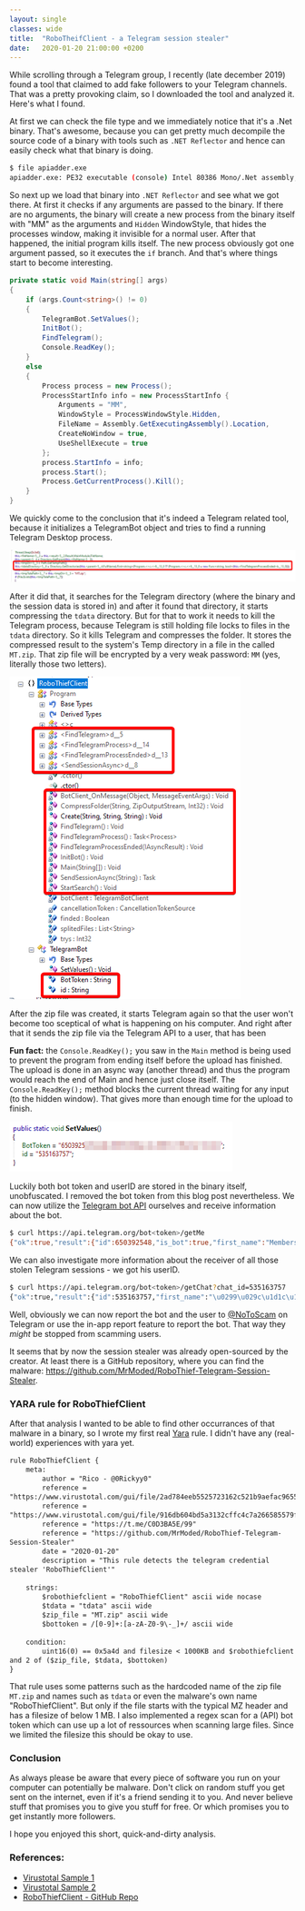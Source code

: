 ```yaml
---
layout: single
classes: wide
title:  "RoboTheifClient - a Telegram session stealer"
date:   2020-01-20 21:00:00 +0200
---
```


While scrolling through a Telegram group, I recently (late december 2019) found a tool that claimed to add fake followers to your Telegram channels. That was a pretty provoking claim, so I downloaded the tool and analyzed it. Here's what I found.

At first we can check the file type and we immediately notice that it's a .Net binary. That's awesome, because you can get pretty much decompile the source code of a binary with tools such as `.NET Reflector` and hence can easily check what that binary is doing.

```bash
$ file apiadder.exe
apiadder.exe: PE32 executable (console) Intel 80386 Mono/.Net assembly, for MS Windows
```

So next up we load that binary into `.NET Reflector` and see what we got there. At first it checks if any arguments are passed to the binary. If there are no arguments, the binary will create a new process from the binary itself with "MM" as the arguments and `Hidden` WindowStyle, that hides the processes window, making it invisible for a normal user. After that happened, the initial program kills itself. The new process obviously got one argument passed, so it executes the `if` branch. And that's where things start to become interesting.

```C#
private static void Main(string[] args)
{
    if (args.Count<string>() != 0)
    {
        TelegramBot.SetValues();
        InitBot();
        FindTelegram();
        Console.ReadKey();
    }
    else
    {
        Process process = new Process();
        ProcessStartInfo info = new ProcessStartInfo {
            Arguments = "MM",
            WindowStyle = ProcessWindowStyle.Hidden,
            FileName = Assembly.GetExecutingAssembly().Location,
            CreateNoWindow = true,
            UseShellExecute = true
        };
        process.StartInfo = info;
        process.Start();
        Process.GetCurrentProcess().Kill();
    }
}
```

We quickly come to the conclusion that it's indeed a Telegram related tool, because it initializes a TelegramBot object and tries to find a running Telegram Desktop process. 

![Finding the tdata directory](/assets/img/2020-01-20-telegram-session-stealer/tdata-directory.png)

After it did that, it searches for the Telegram directory (where the binary and the session data is stored in) and after it found that directory, it starts compressing the `tdata` directory. But for that to work it needs to kill the Telegram process, because Telegram is still holding file locks to files in the `tdata` directory. So it kills Telegram and compresses the folder. It stores the compressed result to the system's Temp directory in a file in the called `MT.zip`. That zip file will be encrypted by a very weak password: `MM` (yes, literally those two letters).

![Object browser of .Net Reflector](/assets/img/2020-01-20-telegram-session-stealer/reflector-object-browser.png)

After the zip file was created, it starts Telegram again so that the user won't become too sceptical of what is happening on his computer. And right after that it sends the zip file via the Telegram API to a user, that has been 

**Fun fact:** the `Console.ReadKey();` you saw in the `Main` method is being used to prevent the program from ending itself before the upload has finished. The upload is done in an async way (another thread) and thus the program would reach the end of Main and hence just close itself. The `Console.ReadKey();` method blocks the current thread waiting for any input (to the hidden window). That gives more than enough time for the upload to finish.


![Clear text bot token and userID](/assets/img/2020-01-20-telegram-session-stealer/bottoken-and-id.png)


Luckily both bot token and userID are stored in the binary itself, unobfuscated. I removed the bot token from this blog post nevertheless. We can now utilize the [Telegram bot API](https://core.telegram.org/bots/api) ourselves and receive information about the bot.

```bash
$ curl https://api.telegram.org/bot<token>/getMe
{"ok":true,"result":{"id":650392548,"is_bot":true,"first_name":"Members Adder","username":"OfficialMembersBot"}}
```
We can also investigate more information about the receiver of all those stolen Telegram sessions - we got his userID.

```bash
$ curl https://api.telegram.org/bot<token>/getChat?chat_id=535163757
{"ok":true,"result":{"id":535163757,"first_name":"\u0299\u029c\u1d1c\u1d0b\u1d0b\u1d00\u1d05 s\u1d00\u029f\u1d00","username":"<removed>","type":"private","photo":{"small_file_id":"...", [...]}}}
```

Well, obviously we can now report the bot and the user to [@NoToScam](https://t.me/notoscam) on Telegram or use the in-app report feature to report the bot. That way they *might* be stopped from scamming users.

It seems that by now the session stealer was already open-sourced by the creator. At least there is a GitHub repository, where you can find the malware: https://github.com/MrModed/RoboThief-Telegram-Session-Stealer.

### YARA rule for RoboThiefClient
After that analysis I wanted to be able to find other occurrances of that malware in a binary, so I wrote my first real [Yara](https://github.com/VirusTotal/yara) rule. I didn't have any (real-world) experiences with yara yet.

```yara
rule RoboThiefClient {
	meta:
		author = "Rico - @0Rickyy0"
		reference = "https://www.virustotal.com/gui/file/2ad784eeb5525723162c521b9aefac965578d77d6269619abfb8656c25e9c48b/detection"
		reference = "https://www.virustotal.com/gui/file/916db604bd5a3132cffc4c7a266585579fc9a5838ec0eba11f3532de5902c901/detection"
		reference = "https://t.me/C0D3BA5E/99"
		reference = "https://github.com/MrModed/RoboThief-Telegram-Session-Stealer"
		date = "2020-01-20"
		description = "This rule detects the telegram credential stealer 'RoboThiefClient'"
		
	strings:
		$robothiefclient = "RoboThiefClient" ascii wide nocase
		$tdata = "tdata" ascii wide
		$zip_file = "MT.zip" ascii wide 
		$bottoken = /[0-9]+:[a-zA-Z0-9\-_]+/ ascii wide
		
	condition:
		uint16(0) == 0x5a4d and filesize < 1000KB and $robothiefclient and 2 of ($zip_file, $tdata, $bottoken)
}
```

That rule uses some patterns such as the hardcoded name of the zip file `MT.zip` and names such as `tdata` or even the malware's own name "RoboThiefClient". But only if the file starts with the typical MZ header and has a filesize of below 1 MB. I also implemented a regex scan for a (API) bot token which can use up a lot of ressources when scanning large files. Since we limited the filesize this should be okay to use.


### Conclusion
As always please be aware that every piece of software you run on your computer can potentially be malware. Don't click on random stuff you get sent on the internet, even if it's a friend sending it to you. And never believe stuff that promises you to give you stuff for free. Or which promises you to get instantly more followers.

I hope you enjoyed this short, quick-and-dirty analysis.


### References:
- [Virustotal Sample 1](https://www.virustotal.com/gui/file/916db604bd5a3132cffc4c7a266585579fc9a5838ec0eba11f3532de5902c901/detection)
- [Virustotal Sample 2](https://www.virustotal.com/gui/file/2ad784eeb5525723162c521b9aefac965578d77d6269619abfb8656c25e9c48b/detection)
- [RoboThiefClient - GitHub Repo](https://github.com/MrModed/RoboThief-Telegram-Session-Stealer)
